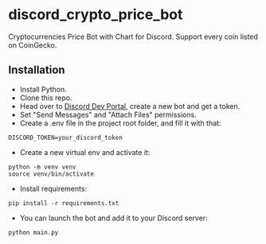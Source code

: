 # discord_crypto_price_bot
Cryptocurrencies Price Bot with Chart for Discord. Support every coin listed on CoinGecko.

## Installation
- Install Python.
- Clone this repo.
- Head over to [Discord Dev Portal](https://discord.com/developers/applications), create a new bot and get a token.
- Set "Send Messages" and "Attach Files" permissions.
- Create a .env file in the project root folder, and fill it with that:
```
DISCORD_TOKEN=your_discord_token
```
- Create a new virtual env and activate it:
```
python -m venv venv
source venv/bin/activate
```
- Install requirements:
```
pip install -r requirements.txt
```
- You can launch the bot and add it to your Discord server:
```
python main.py
```

